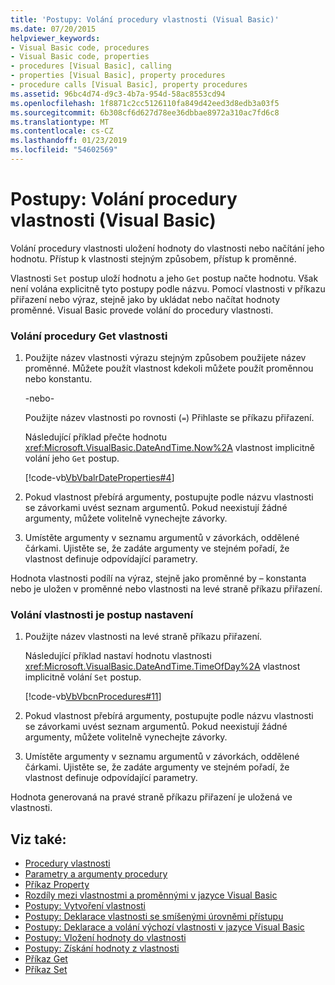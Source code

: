 ```yaml
---
title: 'Postupy: Volání procedury vlastnosti (Visual Basic)'
ms.date: 07/20/2015
helpviewer_keywords:
- Visual Basic code, procedures
- Visual Basic code, properties
- procedures [Visual Basic], calling
- properties [Visual Basic], property procedures
- procedure calls [Visual Basic], property procedures
ms.assetid: 96bc4d74-d9c3-4b7a-954d-58ac8553cd94
ms.openlocfilehash: 1f8871c2cc5126110fa849d42eed3d8edb3a03f5
ms.sourcegitcommit: 6b308cf6d627d78ee36dbbae8972a310ac7fd6c8
ms.translationtype: MT
ms.contentlocale: cs-CZ
ms.lasthandoff: 01/23/2019
ms.locfileid: "54602569"
---
```

# <a name="how-to-call-a-property-procedure-visual-basic"></a>Postupy: Volání procedury vlastnosti (Visual Basic)
Volání procedury vlastnosti uložení hodnoty do vlastnosti nebo načítání jeho hodnotu. Přístup k vlastnosti stejným způsobem, přístup k proměnné.  
  
 Vlastnosti `Set` postup uloží hodnotu a jeho `Get` postup načte hodnotu. Však není volána explicitně tyto postupy podle názvu. Pomocí vlastnosti v příkazu přiřazení nebo výraz, stejně jako by ukládat nebo načítat hodnoty proměnné. Visual Basic provede volání do procedury vlastnosti.  
  
### <a name="to-call-a-propertys-get-procedure"></a>Volání procedury Get vlastnosti  
  
1.  Použijte název vlastnosti výrazu stejným způsobem použijete název proměnné. Můžete použít vlastnost kdekoli můžete použít proměnnou nebo konstantu.  
  
     -nebo-  
  
     Použijte název vlastnosti po rovnosti (`=`) Přihlaste se příkazu přiřazení.  
  
     Následující příklad přečte hodnotu <xref:Microsoft.VisualBasic.DateAndTime.Now%2A> vlastnost implicitně volání jeho `Get` postup.  
  
     [!code-vb[VbVbalrDateProperties#4](./codesnippet/VisualBasic/how-to-call-a-property-procedure_1.vb)]  
  
2.  Pokud vlastnost přebírá argumenty, postupujte podle názvu vlastnosti se závorkami uvést seznam argumentů. Pokud neexistují žádné argumenty, můžete volitelně vynechejte závorky.  
  
3.  Umístěte argumenty v seznamu argumentů v závorkách, oddělené čárkami. Ujistěte se, že zadáte argumenty ve stejném pořadí, že vlastnost definuje odpovídající parametry.  
  
 Hodnota vlastnosti podílí na výraz, stejně jako proměnné by – konstanta nebo je uložen v proměnné nebo vlastnosti na levé straně příkazu přiřazení.  
  
### <a name="to-call-a-propertys-set-procedure"></a>Volání vlastnosti je postup nastavení  
  
1.  Použijte název vlastnosti na levé straně příkazu přiřazení.  
  
     Následující příklad nastaví hodnotu vlastnosti <xref:Microsoft.VisualBasic.DateAndTime.TimeOfDay%2A> vlastnost implicitně volání `Set` postup.  
  
     [!code-vb[VbVbcnProcedures#11](./codesnippet/VisualBasic/how-to-call-a-property-procedure_2.vb)]  
  
2.  Pokud vlastnost přebírá argumenty, postupujte podle názvu vlastnosti se závorkami uvést seznam argumentů. Pokud neexistují žádné argumenty, můžete volitelně vynechejte závorky.  
  
3.  Umístěte argumenty v seznamu argumentů v závorkách, oddělené čárkami. Ujistěte se, že zadáte argumenty ve stejném pořadí, že vlastnost definuje odpovídající parametry.  
  
 Hodnota generovaná na pravé straně příkazu přiřazení je uložená ve vlastnosti.  
  
## <a name="see-also"></a>Viz také:
- [Procedury vlastnosti](./property-procedures.md)
- [Parametry a argumenty procedury](./procedure-parameters-and-arguments.md)
- [Příkaz Property](../../../../visual-basic/language-reference/statements/property-statement.md)
- [Rozdíly mezi vlastnostmi a proměnnými v jazyce Visual Basic](./differences-between-properties-and-variables.md)
- [Postupy: Vytvoření vlastnosti](./how-to-create-a-property.md)
- [Postupy: Deklarace vlastnosti se smíšenými úrovněmi přístupu](./how-to-declare-a-property-with-mixed-access-levels.md)
- [Postupy: Deklarace a volání výchozí vlastnosti v jazyce Visual Basic](./how-to-declare-and-call-a-default-property.md)
- [Postupy: Vložení hodnoty do vlastnosti](./how-to-put-a-value-in-a-property.md)
- [Postupy: Získání hodnoty z vlastnosti](./how-to-get-a-value-from-a-property.md)
- [Příkaz Get](../../../../visual-basic/language-reference/statements/get-statement.md)
- [Příkaz Set](../../../../visual-basic/language-reference/statements/set-statement.md)
